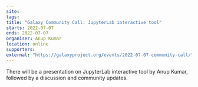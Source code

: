 ```yaml
---
site: 
tags: 
title: "Galaxy Community Call: JupyterLab interactive tool"
starts: 2022-07-07
ends: 2022-07-07
organiser: Anup Kumar 
location: online
supporters:
external: "https://galaxyproject.org/events/2022-07-07-community-call/"
---
```


There will be a presentation on JupyterLab interactive tool by Anup Kumar, followed by a discussion and community updates.
